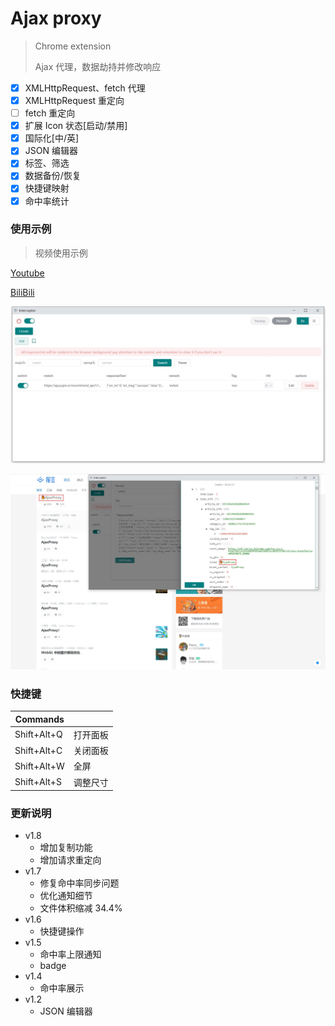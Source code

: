 # Ajax proxy

> Chrome extension
>
> Ajax 代理，数据劫持并修改响应

- [x] XMLHttpRequest、fetch 代理
- [x] XMLHttpRequest 重定向
- [ ] fetch 重定向
- [x] 扩展 Icon 状态[启动/禁用]
- [x] 国际化[中/英]
- [x] JSON 编辑器
- [x] 标签、筛选
- [x] 数据备份/恢复
- [x] 快捷键映射
- [x] 命中率统计

### 使用示例

> 视频使用示例

[Youtube](https://youtu.be/ckxhh98Yi-g)

[BiliBili](https://www.bilibili.com/video/BV1rf4y1p749/)

![](assets/main.jpg)

![examples](assets/examples.jpg)

### 快捷键

| Commands    |          |
| ----------- | -------- |
| Shift+Alt+Q | 打开面板 |
| Shift+Alt+C | 关闭面板 |
| Shift+Alt+W | 全屏     |
| Shift+Alt+S | 调整尺寸 |

### 更新说明

- v1.8
  - 增加复制功能
  - 增加请求重定向
- v1.7
  - 修复命中率同步问题
  - 优化通知细节
  - 文件体积缩减 34.4%
- v1.6
  - 快捷键操作
- v1.5
  - 命中率上限通知
  - badge
- v1.4
  - 命中率展示
- v1.2
  - JSON 编辑器
